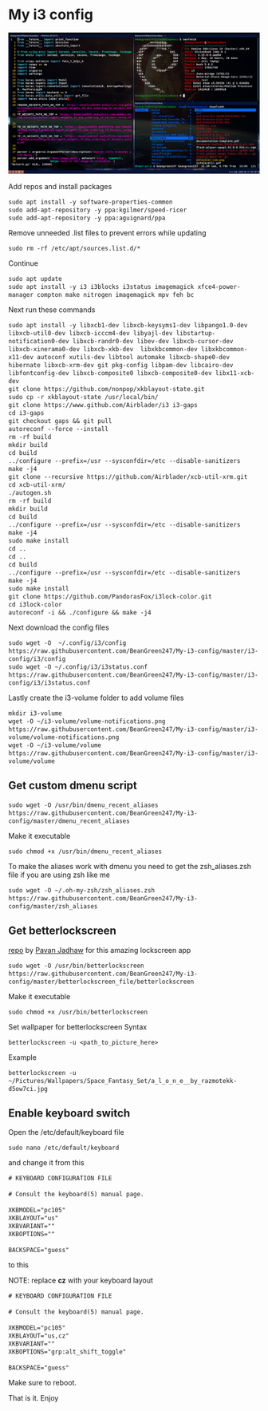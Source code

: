 # My i3 config

![How it looks](screen.png)

Add repos and install packages
```
sudo apt install -y software-properties-common
sudo add-apt-repository -y ppa:kgilmer/speed-ricer
sudo add-apt-repository -y ppa:aguignard/ppa   
```
Remove unneeded .list files to prevent errors while updating
```
sudo rm -rf /etc/apt/sources.list.d/*
```
Continue
```
sudo apt update
sudo apt install -y i3 i3blocks i3status imagemagick xfce4-power-manager compton make nitrogen imagemagick mpv feh bc
```
Next run these commands
```
sudo apt install -y libxcb1-dev libxcb-keysyms1-dev libpango1.0-dev libxcb-util0-dev libxcb-icccm4-dev libyajl-dev libstartup-notification0-dev libxcb-randr0-dev libev-dev libxcb-cursor-dev libxcb-xinerama0-dev libxcb-xkb-dev  libxkbcommon-dev libxkbcommon-x11-dev autoconf xutils-dev libtool automake libxcb-shape0-dev hibernate libxcb-xrm-dev git pkg-config libpam-dev libcairo-dev libfontconfig-dev libxcb-composite0 libxcb-composite0-dev libx11-xcb-dev
git clone https://github.com/nonpop/xkblayout-state.git
sudo cp -r xkblayout-state /usr/local/bin/
git clone https://www.github.com/Airblader/i3 i3-gaps                                                           
cd i3-gaps                                                                                                      
git checkout gaps && git pull                                                                                   
autoreconf --force --install                                                                                    
rm -rf build                                                                                                    
mkdir build                                                                                                     
cd build                                                                                                        
../configure --prefix=/usr --sysconfdir=/etc --disable-sanitizers                                               
make -j4
git clone --recursive https://github.com/Airblader/xcb-util-xrm.git                                             
cd xcb-util-xrm/   
./autogen.sh
rm -rf build                                                                                                    
mkdir build                                                                                                     
cd build                                                                                                        
../configure --prefix=/usr --sysconfdir=/etc --disable-sanitizers                                               
make -j4                                                                                                      
sudo make install
cd ..
cd ..
cd build                                                                                                        
../configure --prefix=/usr --sysconfdir=/etc --disable-sanitizers                                               
make -j4
sudo make install
git clone https://github.com/PandorasFox/i3lock-color.git
cd i3lock-color
autoreconf -i && ./configure && make -j4                
```
Next download the config files
```
sudo wget -O  ~/.config/i3/config https://raw.githubusercontent.com/BeanGreen247/My-i3-config/master/i3-config/i3/config
sudo wget -O ~/.config/i3/i3status.conf https://raw.githubusercontent.com/BeanGreen247/My-i3-config/master/i3-config/i3/i3status.conf
```
Lastly create the i3-volume folder to add volume files
```
mkdir i3-volume
wget -O ~/i3-volume/volume-notifications.png https://raw.githubusercontent.com/BeanGreen247/My-i3-config/master/i3-volume/volume-notifications.png
wget -O ~/i3-volume/volume https://raw.githubusercontent.com/BeanGreen247/My-i3-config/master/i3-volume/volume
```

## Get custom dmenu script
```
sudo wget -O /usr/bin/dmenu_recent_aliases https://raw.githubusercontent.com/BeanGreen247/My-i3-config/master/dmenu_recent_aliases
```
Make it executable
```
sudo chmod +x /usr/bin/dmenu_recent_aliases
```
To make the aliases work with dmenu you need to get the zsh_aliases.zsh file if you are using zsh like me
```
sudo wget -O ~/.oh-my-zsh/zsh_aliases.zsh https://raw.githubusercontent.com/BeanGreen247/My-i3-config/master/zsh_aliases
```

## Get betterlockscreen 
[repo](https://github.com/pavanjadhaw/betterlockscreen) by [Pavan Jadhaw](https://github.com/pavanjadhaw) for this amazing lockscreen app
```
sudo wget -O /usr/bin/betterlockscreen https://raw.githubusercontent.com/BeanGreen247/My-i3-config/master/betterlockscreen_file/betterlockscreen
```
Make it executable
```
sudo chmod +x /usr/bin/betterlockscreen
```
Set wallpaper for betterlockscreen
Syntax
```
betterlockscreen -u <path_to_picture_here>
```
Example
```
betterlockscreen -u ~/Pictures/Wallpapers/Space_Fantasy_Set/a_l_o_n_e__by_razmotekk-d5ow7ci.jpg
```

## Enable keyboard switch

Open the /etc/default/keyboard file 
```
sudo nano /etc/default/keyboard
```
and change it from this
```
# KEYBOARD CONFIGURATION FILE

# Consult the keyboard(5) manual page.

XKBMODEL="pc105"
XKBLAYOUT="us"
XKBVARIANT=""
XKBOPTIONS=""

BACKSPACE="guess"
```
to this

NOTE: replace **cz** with your keyboard layout
```
# KEYBOARD CONFIGURATION FILE

# Consult the keyboard(5) manual page.

XKBMODEL="pc105"
XKBLAYOUT="us,cz"
XKBVARIANT=""
XKBOPTIONS="grp:alt_shift_toggle"

BACKSPACE="guess"
```
Make sure to reboot.

That is it. Enjoy

